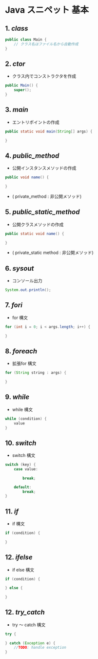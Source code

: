 # Java スニペット 基本

## 1. *class* 
```java
public class Main {
    // クラス名はファイル名から自動作成
}
```
## 2. *ctor*
   - クラス内でコンストラクタを作成
```java
public Main() {
    super();
}
```

## 3. *main*
   - エントリポイントの作成
```java
public static void main(String[] args) {
    
}
```

## 4. *public_method* 
   - 公開インスタンスメソッドの作成
```java
public void name() {
    
}
```
   - ( private_method : 非公開メソッド)


## 5. *public_static_method*
   - 公開クラスメソッドの作成
```java
public static void name() {
    
}
```
   - ( private_static method : 非公開メソッド)

## 6. *sysout*
   - コンソール出力
```java
System.out.println();
```

## 7. *fori*
   - for 構文
```java
for (int i = 0; i < args.length; i++) {
    
}
```

## 8. *foreach*
   - 拡張for 構文
```java
for (String string : args) {
    
}
```

## 9. *while*
   - while 構文
```java
while (condition) {
    value
}
```

## 10. *switch*
   - switch 構文
```java
switch (key) {
    case value:
        
        break;

    default:
        break;
}
```

## 11. *if*
   - if 構文
```java
if (condition) {
    
}
```

## 12. *ifelse*
   - if else 構文
```java
if (condition) {
    
} else {
    
}
```

## 12. *try_catch*
   - try ～ catch 構文
```java
try {
    
} catch (Exception e) {
    //TODO: handle exception
}
```



